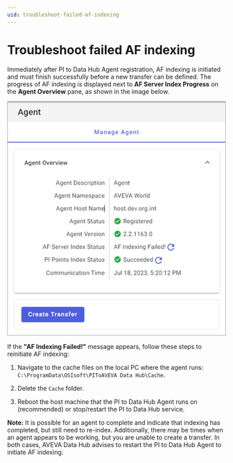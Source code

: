 ```yaml
---
uid: troubleshoot-failed-af-indexing
---
```


# Troubleshoot failed AF indexing

Immediately after PI to Data Hub Agent registration, AF indexing is initiated and must finish successfully before a new transfer can be defined. The progress of AF indexing is displayed next to **AF Server Index Progress** on the **Agent Overview** pane, as shown in the image below.

![Agent Overview pane displaying failed AF Index](../../images/failed-af-indexing.png)

If the **"AF Indexing Failed!"** message appears, follow these steps to reinitiate AF indexing:

1. Navigate to the cache files on the local PC where the agent runs: `C:\ProgramData\OSIsoft\PIToAVEVA Data Hub\Cache`.

1. Delete the `Cache` folder.

1. Reboot the host machine that the PI to Data Hub Agent runs on (recommended) or stop/restart the PI to Data Hub service.

**Note:** It is possible for an agent to complete and indicate that indexing has completed, but still need to re-index.  Additionally, there may be times when an agent appears to be working, but you are unable to create a transfer. In both cases, AVEVA Data Hub advises to restart the PI to Data Hub Agent to initiate AF indexing.
